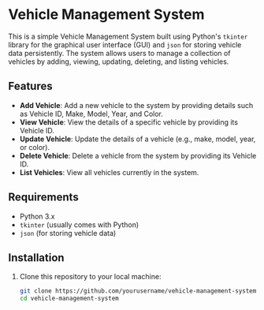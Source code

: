 # Vehicle Management System

This is a simple Vehicle Management System built using Python's `tkinter` library for the graphical user interface (GUI) and `json` for storing vehicle data persistently. The system allows users to manage a collection of vehicles by adding, viewing, updating, deleting, and listing vehicles.

## Features

- **Add Vehicle**: Add a new vehicle to the system by providing details such as Vehicle ID, Make, Model, Year, and Color.
- **View Vehicle**: View the details of a specific vehicle by providing its Vehicle ID.
- **Update Vehicle**: Update the details of a vehicle (e.g., make, model, year, or color).
- **Delete Vehicle**: Delete a vehicle from the system by providing its Vehicle ID.
- **List Vehicles**: View all vehicles currently in the system.

## Requirements

- Python 3.x
- `tkinter` (usually comes with Python)
- `json` (for storing vehicle data)

## Installation

1. Clone this repository to your local machine:

   ```bash
   git clone https://github.com/yourusername/vehicle-management-system.git
   cd vehicle-management-system
   
